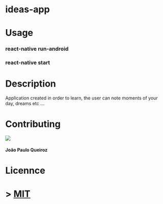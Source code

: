 # ideas-app
# Usage
### react-native run-android
### react-native start
# Description
  Application created in order to learn, the user can note moments of your day, dreams etc ...

# Contributing

![](https://avatars1.githubusercontent.com/u/20147907?s=400&u=8e9a1fc254784b7eb43d8ee39707bc2ad7c70996&v=4)

#### João Paulo Queiroz

# Licennce
# > [MIT](https://choosealicense.com/licenses/mit/)
